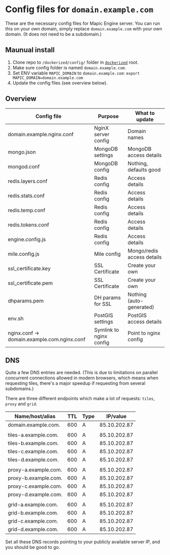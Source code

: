 # Config files for  `domain.example.com`

These are the necessary config files for Mapic Engine server. You can run this on your own domain, simply replace `domain.example.com` with your own domain. (It does not need to be a subdomain.)



## Maunual install
1. Clone repo to `/dockerized/config/` folder in [`dockerized`](https://github.com/mapic/dockerized) root.
2. Make sure config folder is named `domain.example.com`.
3. Set ENV variable `MAPIC_DOMAIN` to `domain.example.com`: `export MAPIC_DOMAIN=domain.example.com`
4. Update the config files (see overview below).

## Overview 

| Config file                                 |        Purpose            |   What to update
| --------------------------------------------|---------------------------|-------------------------------| 
| domain.example.nginx.conf                   | NginX server config       |   Domain names                |
| mongo.json                                  | MongoDB settings          |   MongoDB access details      |
| mongod.conf                                 | MongoDB config            |   Nothing, defaults good      |
| redis.layers.conf                           | Redis config              |   Access details              |
| redis.stats.conf                            | Redis config              |   Access details              |
| redis.temp.conf                             | Redis config              |   Access details              |
| redis.tokens.conf                           | Redis config              |   Access details              |
| engine.config.js                            | Redis config              |   Access details              |
| mile.config.js                              | Mile config               |   Mongo/redis access details  |
| ssl_certificate.key                         | SSL Certificate           |   Create your own             | 
| ssl_certificate.pem                         | SSL Certificate           |   Create your own             |
| dhparams.pem                                | DH params for SSL         |   Nothing (auto-generated)    |
| env.sh                                      | PostGIS settings          |   PostGIS access details      | 
| nginx.conf -> domain.example.com.nginx.conf | Symlink to nginx config   |   Point to nginx config       |


## DNS
Quite a few DNS entries are needed. (This is due to limitations on parallel concurrent connections allowed in modern browsers, which means when requesting tiles, there's a major speedup if requesting from several subdomains.)

There are three different endpoints which make a lot of requests: `tiles`, `proxy` and `grid`. 

| Name/host/alias         | TTL |  Type | IP/value      |
--------------------------|-----|-------|---------------|
| domain.example.com.     | 600 |   A   | 85.10.202.87  |
|                         |     |       |               |
| tiles-a.example.com.    | 600 |   A   | 85.10.202.87  |
| tiles-b.example.com.    | 600 |   A   | 85.10.202.87  |
| tiles-c.example.com.    | 600 |   A   | 85.10.202.87  |
| tiles-d.example.com.    | 600 |   A   | 85.10.202.87  |
|                         |     |       |               |
| proxy-a.example.com.    | 600 |   A   | 85.10.202.87  |
| proxy-b.example.com.    | 600 |   A   | 85.10.202.87  |
| proxy-c.example.com.    | 600 |   A   | 85.10.202.87  |
| proxy-d.example.com.    | 600 |   A   | 85.10.202.87  |
|                         |     |       |               |
| grid-a.example.com.     | 600 |   A   | 85.10.202.87  |
| grid-b.example.com.     | 600 |   A   | 85.10.202.87  |
| grid-c.example.com.     | 600 |   A   | 85.10.202.87  |
| grid-d.example.com.     | 600 |   A   | 85.10.202.87  |

Set all these DNS records pointing to your publicly available server IP, and you should be good to go.